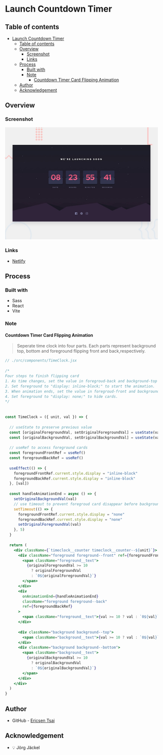 # Launch Countdown Timer

## Table of contents

- [Launch Countdown Timer](#launch-countdown-timer)
  - [Table of contents](#table-of-contents)
  - [Overview](#overview)
    - [Screenshot](#screenshot)
    - [Links](#links)
  - [Process](#process)
    - [Built with](#built-with)
    - [Note](#note)
      - [Countdown Timer Card Flipping Animation](#countdown-timer-card-flipping-animation)
  - [Author](#author)
  - [Acknowledgement](#acknowledgement)

## Overview

### Screenshot

![Preview](./design/desktop-preview.jpg)

### Links

- [Netlify](https://62b1cafcbdd5b60008b8f8a8--graceful-starburst-9bf6b1.netlify.app/)

## Process

### Built with

- Sass
- React
- Vite

### Note

#### Countdown Timer Card Flipping Animation

> Seperate time clock into four parts.
> Each parts represent background top, bottom and foreground flipping front and back,respectively.

```jsx
// ./src/components/TimeClock.jsx

/*
Four steps to finish flipping card
1. As time changes, set the value in foregroud-back and background-top corresponding to time value.
2. Set foreground to "display: inline-block;" to start the animation.
3. When animation ends, set the value in foregroud-front and background-bottom corresponding to time value.
4. Set foreground to "display: none;" to hide cards.
*/


const TimeClock = ({ unit, val }) => {

  // useState to preserve previous value
  const [originalForegroundVal, setOriginalForegroundVal] = useState(val)
  const [originalBackgroundVal, setOriginalBackgroundVal] = useState(val)

  // useRef to access foreground cards
  const foregroundFrontRef = useRef()
  const foregroundBackRef = useRef()

  useEffect(() => {
    foregroundFrontRef.current.style.display = "inline-block"
    foregroundBackRef.current.style.display = "inline-block"
  }, [val])

  const handleAnimationEnd = async () => {
    setOriginalBackgroundVal(val)
    // use timeout to prevent foregroud card disappear before background value changing
    setTimeout(() => {
      foregroundFrontRef.current.style.display = "none"
      foregroundBackRef.current.style.display = "none"
      setOriginalForegroundVal(val)
    }, 5)
  }

  return (
    <div className={`timeclock__counter timeclock__counter--${unit}`}>
      <div className="foreground foreground--front" ref={foregroundFrontRef}>
        <span className="foreground__text">
          {originalForegroundVal >= 10
            ? originalForegroundVal
            : `0${originalForegroundVal}`}
        </span>
      </div>
      <div
        onAnimationEnd={handleAnimationEnd}
        className="foreground foreground--back"
        ref={foregroundBackRef}
      >
        <span className="foreground__text">{val >= 10 ? val : `0${val}`}</span>
      </div>

      <div className="background background--top">
        <span className="background__text">{val >= 10 ? val : `0${val}`}</span>
      </div>
      <div className="background background--bottom">
        <span className="background__text">
          {originalBackgroundVal >= 10
            ? originalBackgroundVal
            : `0${originalBackgroundVal}`}
        </span>
      </div>
    </div>
  )
}
```

## Author

- GitHub - [Ericsen Tsai](https://github.com/ericsen-tsai)

## Acknowledgement

- 💡 Jörg Jäckel
